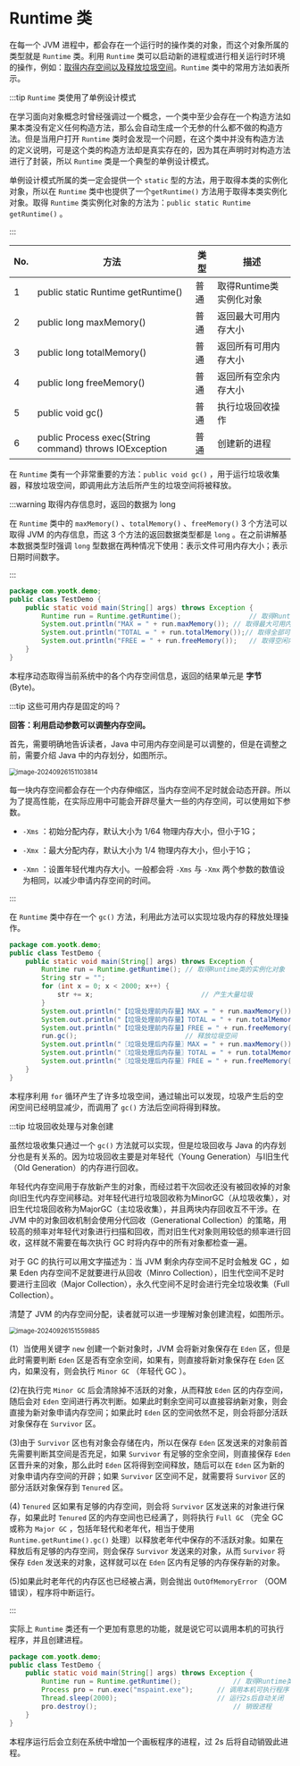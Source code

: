 # Runtime 类

在每一个 JVM 进程中，都会存在一个运行时的操作类的对象，而这个对象所属的类型就是 `Runtime` 类。利用 `Runtime`
类可以启动新的进程或进行相关运行时环境的操作，例如：<u>取得内存空间以及释放垃圾空间</u>。`Runtime` 类中的常用方法如表所示。

:::tip `Runtime` 类使用了单例设计模式

在学习面向对象概念时曾经强调过一个概念，一个类中至少会存在一个构造方法如果本类没有定义任何构造方法，那么会自动生成一个无参的什么都不做的构造方法。但是当用户打开 `Runtime`
类时会发现一个问题，在这个类中并没有构造方法的定义说明，可是这个类的构造方法却是真实存在的，因为其在声明时对构造方法进行了封装，所以 `Runtime`
类是一个典型的单例设计模式。

单例设计模式所属的类一定会提供一个 `static` 型的方法，用于取得本类的实例化对象，所以在 `Runtime`
类中也提供了一个`getRuntime()` 方法用于取得本类实例化对象。取得 `Runtime`
类实例化对象的方法为：`public static Runtime getRuntime()` 。

:::

| No. | 方法                                                     | 类型 | 描述              |
|-----|--------------------------------------------------------|----|-----------------|
| 1   | public static Runtime getRuntime()                     | 普通 | 取得Runtime类实例化对象 |
| 2   | public long maxMemory()                                | 普通 | 返回最大可用内存大小      |
| 3   | public long totalMemory()                              | 普通 | 返回所有可用内存大小      |
| 4   | public long freeMemory()                               | 普通 | 返回所有空余内存大小      |
| 5   | public void gc()                                       | 普通 | 执行垃圾回收操作        |
| 6   | public Process exec(String command) throws IOException | 普通 | 创建新的进程          |

在 `Runtime` 类有一个非常重要的方法：`public void gc()` ，用于运行垃圾收集器，释放垃圾空间，即调用此方法后所产生的垃圾空间将被释放。

:::warning 取得内存信息时，返回的数据为 long

在 `Runtime` 类中的 `maxMemory()` 、`totalMemory()` 、`freeMemory()` 3 个方法可以取得 JVM 的内存信息，而这 3
个方法的返回数据类型都是 `long` 。在之前讲解基本数据类型时强调 `long` 型数据在两种情况下使用：表示文件可用内存大小；表示日期时间数字。

:::

```java
package com.yootk.demo;
public class TestDemo {
	public static void main(String[] args) throws Exception {
		Runtime run = Runtime.getRuntime(); 				// 取得Runtime类的实例化对象
		System.out.println("MAX = " + run.maxMemory());	// 取得最大可用内存
		System.out.println("TOTAL = " + run.totalMemory());// 取得全部可用内存
		System.out.println("FREE = " + run.freeMemory());	// 取得空闲内存
	}
}
```

本程序动态取得当前系统中的各个内存空间信息，返回的结果单元是 **字节** (Byte)。

:::tip 这些可用内存是固定的吗？

**回答：利用启动参数可以调整内存空间。**

首先，需要明确地告诉读者，Java 中可用内存空间是可以调整的，但是在调整之前，需要介绍 Java 中的内存划分，如图所示。

<img src="C:\Users\OchiaMalu\AppData\Roaming\Typora\typora-user-images\image-20240926151103814.png" alt="image-20240926151103814" style="zoom:80%;" />

每一块内存空间都会存在一个内存伸缩区，当内存空间不足时就会动态开辟。所以为了提高性能，在实际应用中可能会开辟尽量大一些的内存空间，可以使用如下参数。

- `-Xms` ：初始分配内存，默认大小为 1/64 物理内存大小，但小于1G；
- `-Xmx` ：最大分配内存，默认大小为 1/4 物理内存大小，但小于1G；

- `-Xmn` ：设置年轻代堆内存大小。一般都会将 `-Xms` 与 `-Xmx` 两个参数的数值设为相同，以减少申请内存空间的时间。

:::

在 `Runtime` 类中存在一个 `gc()` 方法，利用此方法可以实现垃圾内存的释放处理操作。

```java
package com.yootk.demo;
public class TestDemo {
	public static void main(String[] args) throws Exception {
		Runtime run = Runtime.getRuntime();	// 取得Runtime类的实例化对象
		String str = "";
		for (int x = 0; x < 2000; x++) {
			str += x; 							// 产生大量垃圾
		}
		System.out.println("【垃圾处理前内存量】MAX = " + run.maxMemory());
		System.out.println("【垃圾处理前内存量】TOTAL = " + run.totalMemory());
		System.out.println("【垃圾处理前内存量】FREE = " + run.freeMemory());
		run.gc(); 							// 释放垃圾空间
		System.out.println("〖垃圾处理后内存量〗MAX = " + run.maxMemory());
		System.out.println("〖垃圾处理后内存量〗TOTAL = " + run.totalMemory());
		System.out.println("〖垃圾处理后内存量〗FREE = " + run.freeMemory());
	}
}
```

本程序利用 `for` 循环产生了许多垃圾空间，通过输出可以发现，垃圾产生后的空闲空间已经明显减少，而调用了 `gc()` 方法后空间将得到释放。

:::tip 垃圾回收处理与对象创建

虽然垃圾收集只通过一个 `gc()` 方法就可以实现，但是垃圾回收与 Java 的内存划分也是有关系的。因为垃圾回收主要是对年轻代（Young
Generation）与I旧生代（Old Generation）的内存进行回收。

年轻代内存空间用于存放新产生的对象，而经过若干次回收还没有被回收掉的对象向I旧生代内存空间移动。对年轻代进行垃圾回收称为MinorGC（从垃圾收集），对旧生代垃圾回收称为MajorGC（主垃圾收集），并且两块内存回收互不干涉。在
JVM 中的对象回收机制会使用分代回收（Generational Collection）的策略，用较高的频率对年轻代对象进行扫描和回收，而对旧生代对象则用较低的频率进行回收，这样就不需要在每次执行
GC 时将内存中的所有对象都检查一遍。

对于 GC 的执行可以用文字描述为：当 JVM 剩余内存空间不足时会触发 GC ，如果 Eden 内存空间不足就要进行从回收（Minro
Collection），旧生代空间不足时要进行主回收（Major Collection），永久代空间不足时会进行完全垃圾收集（Full Collection）。

清楚了 JVM 的内存空间分配，读者就可以进一步理解对象创建流程，如图所示。

<img src="C:\Users\OchiaMalu\AppData\Roaming\Typora\typora-user-images\image-20240926151559885.png" alt="image-20240926151559885" style="zoom:80%;" />

(1）当使用关键字 `new` 创建一个新对象时，JVM 会将新对象保存在 `Eden` 区，但是此时需要判断 `Eden`
区是否有空余空间，如果有，则直接将新对象保存在 `Eden` 区内，如果没有，则会执行 `Minor GC` （年轻代 GC ）。

(2)在执行完 `Minor GC` 后会清除掉不活跃的对象，从而释放 `Eden` 区的内存空间，随后会对 `Eden`
空间进行再次判断。如果此时剩余空间可以直接容纳新对象，则会直接为新对象申请内存空间；如果此时 `Eden`
区的空间依然不足，则会将部分活跃对象保存在 `Survivor` 区。

(3)由于 `Survivor` 区也有对象会存储在内，所以在保存 `Eden` 区发送来的对象前首先需要判断其空间是否充足，如果 `Survivor`
有足够的空余空间，则直接保存 `Eden` 区晋升来的对象，那么此时 `Eden` 区将得到空间释放，随后可以在 `Eden`
区为新的对象申请内存空间的开辟；如果 `Survivor` 区空间不足，就需要将 `Survivor` 区的部分活跃对象保存到 `Tenured` 区。

(4) `Tenured` 区如果有足够的内存空间，则会将 `Survivor` 区发送来的对象进行保存，如果此时 `Tenured`
区的内存空间也已经满了，则将执行 `Full GC` （完全 GC 或称为 `Major GC`
，包括年轻代和老年代，相当于使用 `Runtime.getRuntime().gc()`
处理）以释放老年代中保存的不活跃对象。如果在释放后有足够的内存空间，则会保存 `Survivor` 发送来的对象，从而 `Survivor`
将保存 `Eden` 发送来的对象，这样就可以在 `Eden` 区内有足够的内存保存新的对象。

(5)如果此时老年代的内存区也已经被占满，则会抛出 `OutOfMemoryError` （OOM错误），程序将中断运行。

:::

实际上 `Runtime` 类还有一个更加有意思的功能，就是说它可以调用本机的可执行程序，并且创建进程。

```java
package com.yootk.demo;
public class TestDemo {
	public static void main(String[] args) throws Exception {
		Runtime run = Runtime.getRuntime(); 			// 取得Runtime类的实例化对象
		Process pro = run.exec("mspaint.exe"); 		// 调用本机可执行程序
		Thread.sleep(2000);							// 运行2s后自动关闭
		pro.destroy(); 									// 销毁进程
	}
}
```

本程序运行后会立刻在系统中增加一个画板程序的进程，过 2s 后将自动销毁此进程。
